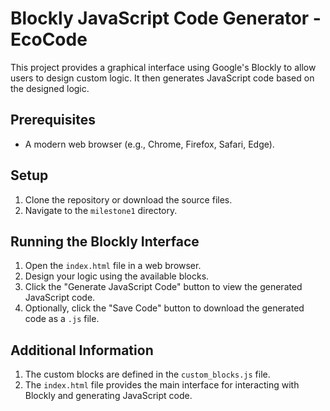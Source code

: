 # Blockly JavaScript Code Generator - EcoCode

This project provides a graphical interface using Google's Blockly to allow users to design custom logic. It then generates JavaScript code based on the designed logic.

## Prerequisites

- A modern web browser (e.g., Chrome, Firefox, Safari, Edge).

## Setup

1. Clone the repository or download the source files.
2. Navigate to the `milestone1` directory.

## Running the Blockly Interface

1. Open the `index.html` file in a web browser.
2. Design your logic using the available blocks.
3. Click the "Generate JavaScript Code" button to view the generated JavaScript code.
4. Optionally, click the "Save Code" button to download the generated code as a `.js` file.

## Additional Information
1. The custom blocks are defined in the `custom_blocks.js` file.
2. The `index.html` file provides the main interface for interacting with Blockly and generating JavaScript code.
